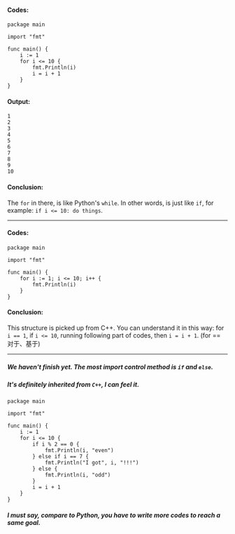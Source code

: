 #### Codes:
```
package main

import "fmt"

func main() {
    i := 1
    for i <= 10 {
        fmt.Println(i)
        i = i + 1
    }
}
```

#### Output:
```
1
2
3
4
5
6
7
8
9
10
```

#### Conclusion:
The `for` in there, is like Python's `while`.
In other words, is just like `if`, for example: `if i <= 10: do things`.

___

#### Codes:
```
package main

import "fmt"

func main() {
    for i := 1; i <= 10; i++ {
        fmt.Println(i)
    }
}
```

#### Conclusion:
This structure is picked up from C++.
You can understand it in this way: for `i == 1`, if `i <= 10`, running following part of codes, then `i = i + 1`.
(for == 对于、基于)
___

##### We haven't finish yet. The most import control method is `if` and `else`.

##### It's definitely inherited from `C++`, I can feel it.

```
package main

import "fmt"

func main() {
    i := 1
    for i <= 10 {
        if i % 2 == 0 {
            fmt.Println(i, "even")
        } else if i == 7 {
            fmt.Println("I got", i, "!!!")
        } else {
            fmt.Println(i, "odd")
        }
        i = i + 1
    }
}
```
##### I must say, compare to Python, you have to write more codes to reach a same goal.
